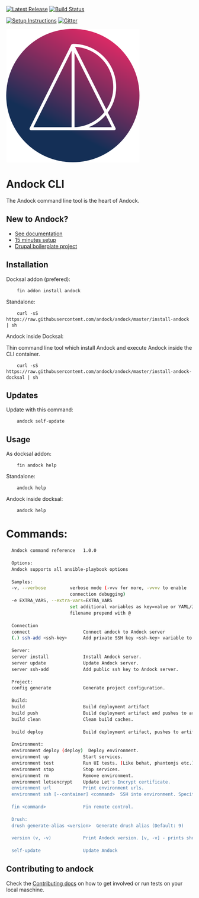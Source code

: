 [![Latest Release](https://img.shields.io/github/release/andock/andock.svg?style=flat-square)](https://github.com/andock/andock/releases/latest) [![Build Status](https://img.shields.io/travis/andock/andock.svg?style=flat-square)](https://travis-ci.org/andock/andock)

[![Setup Instructions](https://img.shields.io/badge/%E2%9A%99-%20Setup%20Instructions%20-blue.svg)](https://andock.readthedocs.io/en/latest/)
[![Gitter](https://img.shields.io/gitter/room/andock/community-support.svg)](https://gitter.im/andock/community-support?source=orgpage)

![alt text](docs/images/logo_circle.svg "andock")

# Andock CLI

The Andock command line tool is the heart of Andock.    

## New to Andock?
* [See documentation](https://andock.readthedocs.io/en/latest/)
* [15 minutes setup](https://andock.readthedocs.io/en/latest/getting-started/docksal/)
* [Drupal boilerplate project](https://github.com/andock/boilerplate-drupal8)

## Installation
Docksal addon (prefered):
```
    fin addon install andock
```
Standalone: 
```
    curl -sS https://raw.githubusercontent.com/andock/andock/master/install-andock | sh
```
Andock inside Docksal:

Thin command line tool which install Andock and execute Andock inside the CLI container.  
```
    curl -sS https://raw.githubusercontent.com/andock/andock/master/install-andock-docksal | sh
```


## Updates
Update with this command:
```
    andock self-update
```

## Usage
As docksal addon:
```
    fin andock help
```
Standalone: 
```
    andock help
```

Andock inside docksal:
```
    andock help
```

# Commands:
```bash
  Andock command reference   1.0.0

  Options:                   
  Andock supports all ansible-playbook options  

  Samples:                   
  -v, --verbose         verbose mode (-vvv for more, -vvvv to enable
                        connection debugging)  
  -e EXTRA_VARS, --extra-vars=EXTRA_VARS
                        set additional variables as key=value or YAML/JSON, if
                        filename prepend with @  

  Connection                 
  connect                    Connect andock to Andock server
  (.) ssh-add <ssh-key>      Add private SSH key <ssh-key> variable to the agent store.

  Server:                    
  server install             Install Andock server.
  server update              Update Andock server.
  server ssh-add             Add public ssh key to Andock server.

  Project:                   
  config generate            Generate project configuration.

  Build:                     
  build                      Build deployment artifact
  build push                 Build deployment artifact and pushes to artifact repository.
  build clean                Clean build caches.

  build deploy               Build deployment artifact, pushes to artifact repository and deploy it.

  Environment:               
  environment deploy (deploy)  Deploy environment.
  environment up             Start services.
  environment test           Run UI tests. (Like behat, phantomjs etc.)
  environment stop           Stop services.
  environment rm             Remove environment.
  environment letsencrypt    Update Let's Encrypt certificate.
  environment url            Print environment urls.
  environment ssh [--container] <command>  SSH into environment. Specify a differnt container than cli with --container <SERVICE>

  fin <command>              Fin remote control.

  Drush:                     
  drush generate-alias <version>  Generate drush alias (Default: 9)

  version (v, -v)            Print Andock version. [v, -v] - prints short version

  self-update                Update Andock

```


## Contributing to andock
Check the [Contributing docs](CONTRIBUTING.md) on how to get involved or run tests on your local maschine.
